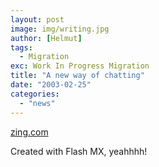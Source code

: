 ```yaml
---
layout: post
image: img/writing.jpg
author: [Helmut]
tags:
  - Migration
exc: Work In Progress Migration
title: "A new way of chatting"
date: "2003-02-25"
categories: 
  - "news"
---
```


[zing.com](http://www.zing.com)

Created with Flash MX, yeahhhh!
